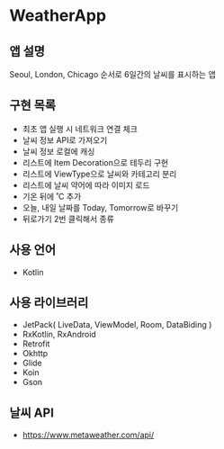 # WeatherApp

## 앱 설명
Seoul, London, Chicago 순서로 6일간의 날씨를 표시하는 앱

## 구현 목록

- 최초 앱 실행 시 네트워크 연결 체크
- 날씨 정보 API로 가져오기
- 날씨 정보 로컬에 캐싱
- 리스트에 Item Decoration으로 테두리 구현
- 리스트에 ViewType으로 날씨와 카테고리 분리
- 리스트에 날씨 약어에 따라 이미지 로드
- 기온 뒤에 ˚C 추가
- 오늘, 내일 날짜를 Today, Tomorrow로 바꾸기
- 뒤로가기 2번 클릭해서 종류
 

## 사용 언어
 - Kotlin


## 사용 라이브러리

- JetPack( LiveData, ViewModel, Room, DataBiding )
- RxKotlin, RxAndroid
- Retrofit
- Okhttp
- Glide
- Koin
- Gson

## 날씨 API
 - https://www.metaweather.com/api/

